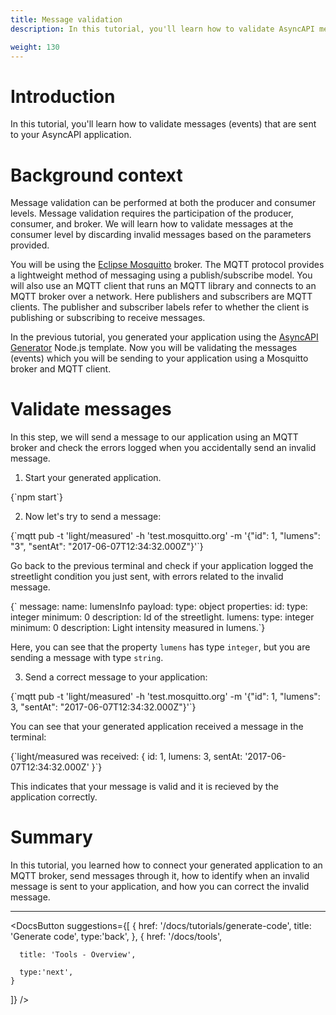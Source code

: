 ```yaml
---
title: Message validation
description: In this tutorial, you'll learn how to validate AsyncAPI messages (events).

weight: 130
---
```


# Introduction
In this tutorial, you'll learn how to validate messages (events) that are sent to your AsyncAPI application.

# Background context
Message validation can be performed at both the producer and consumer levels. Message validation requires the participation of the producer, consumer, and broker. We will learn how to validate messages at the consumer level by discarding invalid messages based on the parameters provided.

You will be using the [Eclipse Mosquitto](https://mosquitto.org/) broker. The MQTT protocol provides a lightweight method of messaging using a publish/subscribe model. You will also use an MQTT client that runs an MQTT library and connects to an MQTT broker over a network. Here publishers and subscribers are MQTT clients. The publisher and subscriber labels refer to whether the client is publishing or subscribing to receive messages.


In the previous tutorial, you generated your application using the [AsyncAPI Generator](https://github.com/asyncapi/generator) Node.js template. Now you will be validating the messages (events) which you will be sending to your application using a Mosquitto broker and MQTT client.


#  Validate messages
In this step, we will send a message to our application using an MQTT broker and check the errors logged when you accidentally send an invalid message.

1. Start your generated application.

<CodeBlock language="bash">
{`npm start`}
</CodeBlock>

2. Now let's try to send a message:

<CodeBlock language="bash">
  {`mqtt pub -t 'light/measured' -h 'test.mosquitto.org' -m '{"id": 1, "lumens": "3", "sentAt": "2017-06-07T12:34:32.000Z"}'`}
  </CodeBlock>
  
 Go back to the previous terminal and check if your application logged the streetlight condition you just sent, with errors related to the invalid message.
 
 <CodeBlock language="yaml" highlightedLines={[10,11]}>
  {`  message:
        name: lumensInfo
        payload:
          type: object
          properties:
            id:
              type: integer
              minimum: 0
              description: Id of the streetlight.
            lumens:
              type: integer
              minimum: 0
              description: Light intensity measured in lumens.`}
  </CodeBlock>
  
Here, you can see that the property `lumens` has type `integer`, but you are sending a message with type `string`.

3. Send a correct message to your application:

<CodeBlock language="bash">
  {`mqtt pub -t 'light/measured' -h 'test.mosquitto.org' -m '{"id": 1, "lumens": 3, "sentAt": "2017-06-07T12:34:32.000Z"}'`}
  </CodeBlock>

You can see that your generated application received a message in the terminal:

<CodeBlock language="bash">
  {`light/measured was received:
{ id: 1, lumens: 3, sentAt: '2017-06-07T12:34:32.000Z' }`}
  </CodeBlock>

This indicates that your message is valid and it is recieved by the application correctly.

# Summary 
In this tutorial, you learned how to connect your generated application to an MQTT broker, send messages through it, how to identify when an invalid message is sent to your application, and how you can correct the invalid message. 

---

<DocsButton
  suggestions={[
    {
      href: '/docs/tutorials/generate-code',
      title: 'Generate code',
      type:'back',
    },
    {
      href: '/docs/tools',

      title: 'Tools - Overview',

      type:'next',
    }
  ]}
/>
